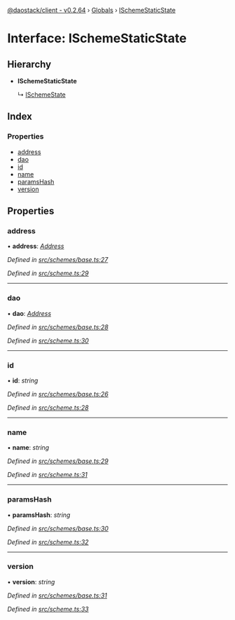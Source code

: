 [@daostack/client - v0.2.64](../README.md) › [Globals](../globals.md) › [ISchemeStaticState](ischemestaticstate.md)

# Interface: ISchemeStaticState

## Hierarchy

* **ISchemeStaticState**

  ↳ [ISchemeState](ischemestate.md)

## Index

### Properties

* [address](ischemestaticstate.md#address)
* [dao](ischemestaticstate.md#dao)
* [id](ischemestaticstate.md#id)
* [name](ischemestaticstate.md#name)
* [paramsHash](ischemestaticstate.md#paramshash)
* [version](ischemestaticstate.md#version)

## Properties

###  address

• **address**: *[Address](../globals.md#address)*

*Defined in [src/schemes/base.ts:27](https://github.com/dorgtech/client/blob/74940d1/src/schemes/base.ts#L27)*

*Defined in [src/scheme.ts:29](https://github.com/dorgtech/client/blob/74940d1/src/scheme.ts#L29)*

___

###  dao

• **dao**: *[Address](../globals.md#address)*

*Defined in [src/schemes/base.ts:28](https://github.com/dorgtech/client/blob/74940d1/src/schemes/base.ts#L28)*

*Defined in [src/scheme.ts:30](https://github.com/dorgtech/client/blob/74940d1/src/scheme.ts#L30)*

___

###  id

• **id**: *string*

*Defined in [src/schemes/base.ts:26](https://github.com/dorgtech/client/blob/74940d1/src/schemes/base.ts#L26)*

*Defined in [src/scheme.ts:28](https://github.com/dorgtech/client/blob/74940d1/src/scheme.ts#L28)*

___

###  name

• **name**: *string*

*Defined in [src/schemes/base.ts:29](https://github.com/dorgtech/client/blob/74940d1/src/schemes/base.ts#L29)*

*Defined in [src/scheme.ts:31](https://github.com/dorgtech/client/blob/74940d1/src/scheme.ts#L31)*

___

###  paramsHash

• **paramsHash**: *string*

*Defined in [src/schemes/base.ts:30](https://github.com/dorgtech/client/blob/74940d1/src/schemes/base.ts#L30)*

*Defined in [src/scheme.ts:32](https://github.com/dorgtech/client/blob/74940d1/src/scheme.ts#L32)*

___

###  version

• **version**: *string*

*Defined in [src/schemes/base.ts:31](https://github.com/dorgtech/client/blob/74940d1/src/schemes/base.ts#L31)*

*Defined in [src/scheme.ts:33](https://github.com/dorgtech/client/blob/74940d1/src/scheme.ts#L33)*
